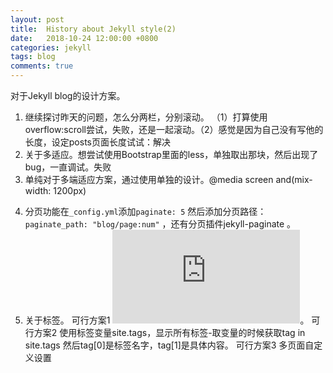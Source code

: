 ```yaml
---
layout: post
title:  History about Jekyll style(2)
date:   2018-10-24 12:00:00 +0800
categories: jekyll
tags: blog
comments: true
---
```

 对于Jekyll blog的设计方案。
1. 继续探讨昨天的问题，怎么分两栏，分别滚动。 （1）打算使用overflow:scroll尝试，失败，还是一起滚动。（2）感觉是因为自己没有写他的长度，设定posts页面长度试试：解决
2. 关于多适应。想尝试使用Bootstrap里面的less，单独取出那块，然后出现了bug，一直调试。失败
3. 单纯对于多端适应方案，通过使用单独的设计。@media screen and(mix-width: 1200px)
<!-- more -->
4. 分页功能在`_config.yml`添加`paginate: 5`  然后添加分页路径：`paginate_path: "blog/page:num"` ，还有分页插件jekyll-paginate
。
5. 关于标签。 可行方案1 ![Jekyll设置API统计文章数据](https://blog.fooleap.org/jekyll-tags-page.html)。 可行方案2 使用标签变量site.tags，显示所有标签-取变量的时候获取tag in site.tags 然后tag[0]是标签名字，tag[1]是具体内容。 可行方案3 多页面自定义设置
